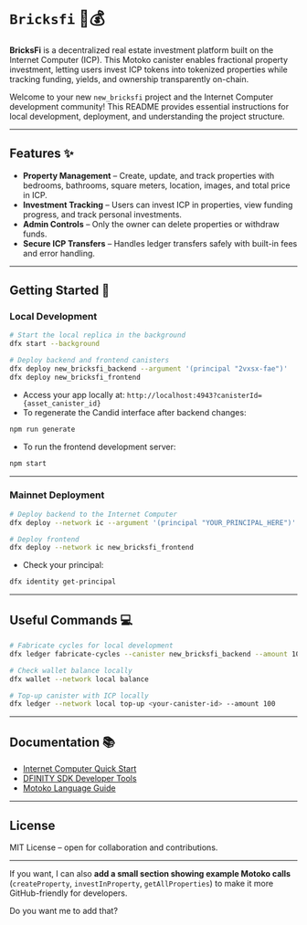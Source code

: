 # `Bricksfi` 🏢💰

**BricksFi** is a decentralized real estate investment platform built on the Internet Computer (ICP). This Motoko canister enables fractional property investment, letting users invest ICP tokens into tokenized properties while tracking funding, yields, and ownership transparently on-chain.

Welcome to your new `new_bricksfi` project and the Internet Computer development community! This README provides essential instructions for local development, deployment, and understanding the project structure.

---

## Features ✨

- **Property Management** – Create, update, and track properties with bedrooms, bathrooms, square meters, location, images, and total price in ICP.
- **Investment Tracking** – Users can invest ICP in properties, view funding progress, and track personal investments.
- **Admin Controls** – Only the owner can delete properties or withdraw funds.
- **Secure ICP Transfers** – Handles ledger transfers safely with built-in fees and error handling.

---

## Getting Started 🚀

### Local Development

```bash
# Start the local replica in the background
dfx start --background

# Deploy backend and frontend canisters
dfx deploy new_bricksfi_backend --argument '(principal "2vxsx-fae")'
dfx deploy new_bricksfi_frontend
```

- Access your app locally at: `http://localhost:4943?canisterId={asset_canister_id}`
- To regenerate the Candid interface after backend changes:

```bash
npm run generate
```

- To run the frontend development server:

```bash
npm start
```

---

### Mainnet Deployment

```bash
# Deploy backend to the Internet Computer
dfx deploy --network ic --argument '(principal "YOUR_PRINCIPAL_HERE")'

# Deploy frontend
dfx deploy --network ic new_bricksfi_frontend
```

- Check your principal:

```bash
dfx identity get-principal
```

---

## Useful Commands 💻

```bash
# Fabricate cycles for local development
dfx ledger fabricate-cycles --canister new_bricksfi_backend --amount 100

# Check wallet balance locally
dfx wallet --network local balance

# Top-up canister with ICP locally
dfx ledger --network local top-up <your-canister-id> --amount 100
```

---

## Documentation 📚

- [Internet Computer Quick Start](https://internetcomputer.org/docs/current/developer-docs/setup/deploy-locally)
- [DFINITY SDK Developer Tools](https://internetcomputer.org/docs/current/developer-docs/setup/install)
- [Motoko Language Guide](https://internetcomputer.org/docs/current/motoko/main/motoko)

---

## License

MIT License – open for collaboration and contributions.

---

If you want, I can also **add a small section showing example Motoko calls** (`createProperty`, `investInProperty`, `getAllProperties`) to make it more GitHub-friendly for developers.

Do you want me to add that?
